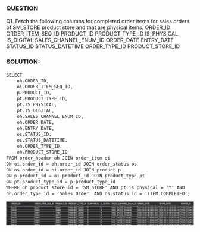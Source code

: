 ### QUESTION
Q1. Fetch the following columns for completed order items for sales orders of SM_STORE product store and that are physical items.
    ORDER_ID
    ORDER_ITEM_SEQ_ID
    PRODUCT_ID
    PRODUCT_TYPE_ID
    IS_PHYSICAL
    IS_DIGITAL
    SALES_CHANNEL_ENUM_ID
    ORDER_DATE
    ENTRY_DATE
    STATUS_ID
    STATUS_DATETIME
    ORDER_TYPE_ID
    PRODUCT_STORE_ID 

### SOLUTION: 
```
SELECT 
    oh.ORDER_ID,
    oi.ORDER_ITEM_SEQ_ID,
    p.PRODUCT_ID,
    pt.PRODUCT_TYPE_ID,
    pt.IS_PHYSICAL,
    pt.IS_DIGITAL,
    oh.SALES_CHANNEL_ENUM_ID,
    oh.ORDER_DATE,
    oh.ENTRY_DATE,
    os.STATUS_ID,
    os.STATUS_DATETIME,
    oh.ORDER_TYPE_ID,
    oh.PRODUCT_STORE_ID 
FROM order_header oh JOIN order_item oi
ON oi.order_id = oh.order_id JOIN order_status os
ON os.order_id = oi.order_id JOIN product p
ON p.product_id = oi.product_id JOIN product_type pt
ON pt.product_type_id = p.product_type_id
WHERE oh.product_store_id = 'SM_STORE' AND pt.is_physical = 'Y' AND oh.order_type_id = 'Sales_Order' AND os.status_id = 'ITEM_COMPLETED';
```

![Alt text](image.png)